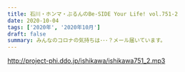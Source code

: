 ```yaml
---
title: 石川・ホンマ・ぶるんのBe-SIDE Your Life! vol.751-2
date: 2020-10-04
tags: ['2020年', '2020年10月']
draft: false
summary: みんなのコロナの気持ちは･･･？メール届いています。
---
```


http://project-phi.ddo.jp/ishikawa/ishikawa751_2.mp3
